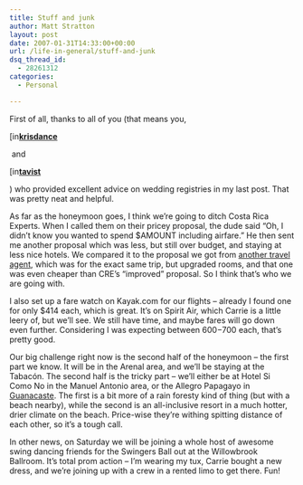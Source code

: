 ```yaml
---
title: Stuff and junk
author: Matt Stratton
layout: post
date: 2007-01-31T14:33:00+00:00
url: /life-in-general/stuff-and-junk
dsq_thread_id:
  - 28261312
categories:
  - Personal

---
```

First of all, thanks to all of you (that means you, 

<div class="ljuser">
  <a href="https://krisdance.livejournal.com/profile"><img width="17" height="17" src="https://stat.livejournal.com/img/userinfo.gif" alt="[info]" style="border:0 none;vertical-align:bottom;" /></a><a href="https://krisdance.livejournal.com/"><b>krisdance</b></a>
</div>

&nbsp;and 

<div class="ljuser">
  <a href="https://tavist.livejournal.com/profile"><img width="17" height="17" src="https://stat.livejournal.com/img/userinfo.gif" alt="[info]" style="border:0 none;vertical-align:bottom;" /></a><a href="https://tavist.livejournal.com/"><b>tavist</b></a>
</div>

) who provided excellent advice on wedding registries in my last post. That was pretty neat and helpful.

As far as the honeymoon goes, I think we&#8217;re going to ditch Costa Rica Experts. When I called them on their pricey proposal, the dude said &#8220;Oh, I didn&#8217;t know you wanted to spend $AMOUNT including airfare.&#8221; He then sent me another proposal which was less, but still over budget, and staying at less nice hotels. We compared it to the proposal we got from [another travel agent][1], which was for the exact same trip, but upgraded rooms, and that one was even cheaper than CRE&#8217;s &#8220;improved&#8221; proposal. So I think that&#8217;s who we are going with.

I also set up a fare watch on Kayak.com for our flights &#8211; already I found one for only $414 each, which is great. It&#8217;s on Spirit Air, which Carrie is a little leery of, but we&#8217;ll see. We still have time, and maybe fares will go down even further. Considering I was expecting between $600-$700 each, that&#8217;s pretty good.

Our big challenge right now is the second half of the honeymoon &#8211; the first part we know. It will be in the Arenal area, and we&#8217;ll be staying at the Tabacón. The second half is the tricky part &#8211; we&#8217;ll either be at Hotel Si Como No in the Manuel Antonio area, or the Allegro Papagayo in [Guanacaste][2]. The first is a bit more of a rain foresty kind of thing (but with a beach nearby), while the second is an all-inclusive resort in a much hotter, drier climate on the beach. Price-wise they&#8217;re withing spitting distance of each other, so it&#8217;s a tough call.

In other news, on Saturday we will be joining a whole host of awesome swing dancing friends for the Swingers Ball out at the Willowbrook Ballroom. It&#8217;s total prom action &#8211; I&#8217;m wearing my tux, Carrie bought a new dress, and we&#8217;re joining up with a crew in a rented limo to get there. Fun!

 [1]: https://honeymoonincostarica.com
 [2]: https://en.wikipedia.org/wiki/Guanacaste_Province